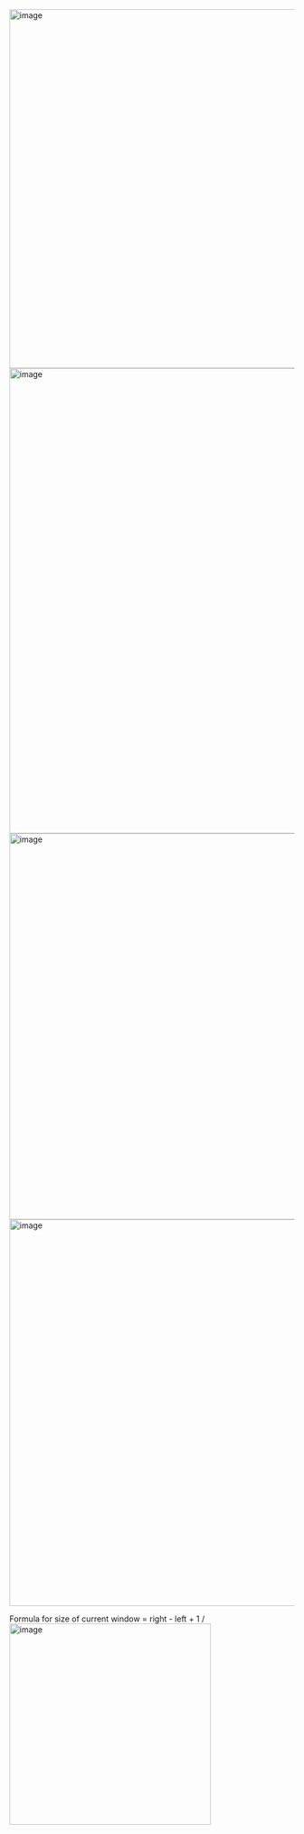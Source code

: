 
<img width="635" alt="image" src="https://github.com/user-attachments/assets/714ba803-b4ca-4b64-8372-63544d5092e3" />
<img width="823" alt="image" src="https://github.com/user-attachments/assets/89311acc-b663-4d52-80b7-85a691b47187" />
<img width="683" alt="image" src="https://github.com/user-attachments/assets/d1e26920-88e9-4268-ac95-83c31a5a1923" />
<img width="684" alt="image" src="https://github.com/user-attachments/assets/f44120af-be2f-4c89-9209-1c8b23659b90" />

Formula for size of current window = right - left + 1 /
<img width="356" alt="image" src="https://github.com/user-attachments/assets/48e4594f-393a-423b-9b02-cba835f8f1f8" />
